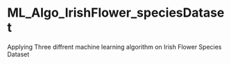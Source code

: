 # ML_Algo_IrishFlower_speciesDataset
Applying Three diffrent machine learning algorithm on Irish Flower Species Dataset

